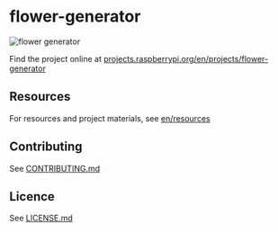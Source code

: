 # flower-generator

![flower generator](en/images/banner.png)

Find the project online at [projects.raspberrypi.org/en/projects/flower-generator](https://projects.raspberrypi.org/en/projects/flower-generator)

## Resources
For resources and project materials, see [en/resources](https://github.com/raspberrypilearning/flower-generator/tree/master/en/resources)

## Contributing
See [CONTRIBUTING.md](CONTRIBUTING.md)

## Licence
 See [LICENSE.md](LICENSE.md)
